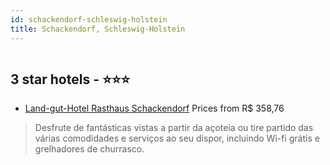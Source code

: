 ```yaml
---
id: schackendorf-schleswig-holstein
title: Schackendorf, Schleswig-Holstein
---
```


<center><img src="https://i.travelapi.com/hotels/39000000/38370000/38364800/38364715/dce62b12_z.jpg" alt="" /></center>


##  3 star hotels - ⭐️⭐️⭐️

-    [Land-gut-Hotel Rasthaus Schackendorf](https://www.hurb.com/br/aud/https://www.hurb.com/br/hotels/schackendorf/land-gut-hotel-rasthaus-schackendorf-HT-N0UV?cmp=18055) Prices from R$ 358,76
   > Desfrute de fantásticas vistas a partir da açoteia ou tire partido das várias comodidades e serviços ao seu dispor, incluindo Wi-fi grátis e grelhadores de churrasco.
